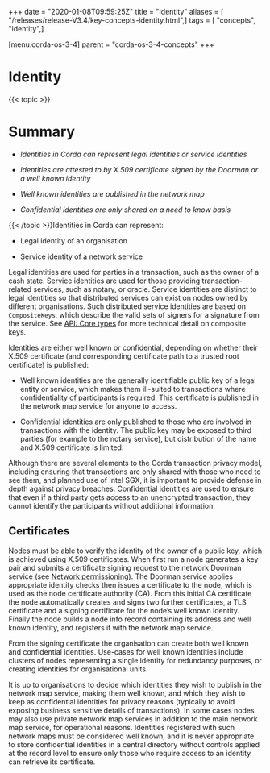 +++
date = "2020-01-08T09:59:25Z"
title = "Identity"
aliases = [ "/releases/release-V3.4/key-concepts-identity.html",]
tags = [ "concepts", "identity",]

[menu.corda-os-3-4]
parent = "corda-os-3-4-concepts"
+++


# Identity


{{< topic >}}
# Summary


* *Identities in Corda can represent legal identities or service identities*


* *Identities are attested to by X.509 certificate signed by the Doorman or a well known identity*


* *Well known identities are published in the network map*


* *Confidential identities are only shared on a need to know basis*



{{< /topic >}}Identities in Corda can represent:


* Legal identity of an organisation


* Service identity of a network service


Legal identities are used for parties in a transaction, such as the owner of a cash state. Service identities are used
            for those providing transaction-related services, such as notary, or oracle. Service identities are distinct to legal
            identities so that distributed services can exist on nodes owned by different organisations. Such distributed service
            identities are based on `CompositeKeys`, which describe the valid sets of signers for a signature from the service.
            See [API: Core types](api-core-types.md) for more technical detail on composite keys.

Identities are either well known or confidential, depending on whether their X.509 certificate (and corresponding
            certificate path to a trusted root certificate) is published:


* Well known identities are the generally identifiable public key of a legal entity or service, which makes them
                    ill-suited to transactions where confidentiality of participants is required. This certificate is published in the
                    network map service for anyone to access.


* Confidential identities are only published to those who are involved in transactions with the identity. The public
                    key may be exposed to third parties (for example to the notary service), but distribution of the name and X.509
                    certificate is limited.


Although there are several elements to the Corda transaction privacy model, including ensuring that transactions are
            only shared with those who need to see them, and planned use of Intel SGX, it is important to provide defense in depth against
            privacy breaches. Confidential identities are used to ensure that even if a third party gets access to an unencrypted
            transaction, they cannot identify the participants without additional information.


## Certificates

Nodes must be able to verify the identity of the owner of a public key, which is achieved using X.509 certificates.
                When first run a node generates a key pair and submits a certificate signing request to the network Doorman service
                (see  [Network permissioning](permissioning.md)).
                The Doorman service applies appropriate identity checks then issues a certificate to the node, which is used as the
                node certificate authority (CA). From this initial CA certificate the node automatically creates and signs two further
                certificates, a TLS certificate and a signing certificate for the node’s well known identity. Finally the node
                builds a node info record containing its address and well known identity, and registers it with the network map service.

From the signing certificate the organisation can create both well known and confidential identities. Use-cases for
                well known identities include clusters of nodes representing a single identity for redundancy purposes, or creating
                identities for organisational units.

It is up to organisations to decide which identities they wish to publish in the network map service, making them
                well known, and which they wish to keep as confidential identities for privacy reasons (typically to avoid exposing
                business sensitive details of transactions). In some cases nodes may also use private network map services in addition
                to the main network map service, for operational reasons. Identities registered with such network maps must be
                considered well known, and it is never appropriate to store confidential identities in a central directory without
                controls applied at the record level to ensure only those who require access to an identity can retrieve its
                certificate.


